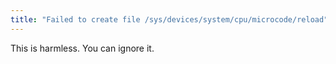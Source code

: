 ```yaml
---
title: "Failed to create file /sys/devices/system/cpu/microcode/reload"
---
```


This is harmless. You can ignore it.
